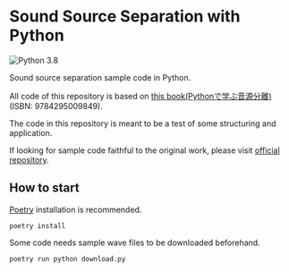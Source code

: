 # Sound Source Separation with Python

![Python 3.8](https://img.shields.io/badge/Python-3.8-green.svg)

Sound source separation sample code in Python.

All code of this repository is based on [this book(Pythonで学ぶ音源分離)](https://book.impress.co.jp/books/1119101154)
(ISBN: 9784295009849).

The code in this repository is meant to be a test of some structuring and application.

If looking for sample code faithful to the original work, please visit [official repository](https://github.com/masahitotogami/python_source_separation).

## How to start

[Poetry](https://python-poetry.org/) installation is recommended.
```
poetry install
```

Some code needs sample wave files to be downloaded beforehand.
```
poetry run python download.py
```
